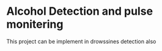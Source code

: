 # Alcohol Detection and pulse monitering

This project can be implement in drowssines detection also
